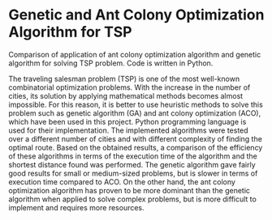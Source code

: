 # Genetic and Ant Colony Optimization Algorithm for TSP
Comparison of application of ant colony optimization algorithm and genetic algorithm for solving TSP problem. Code is written in Python.

The traveling salesman problem (TSP) is one of the most well-known combinatorial optimization problems. 
With the increase in the number of cities, its solution by applying mathematical methods becomes almost impossible. 
For this reason, it is better to use heuristic methods to solve this problem such as genetic algorithm (GA) and ant colony optimization (ACO), 
which have been used in this project. Python programming language is used for their implementation. 
The implemented algorithms were tested over a different number of cities and with different complexity of finding the optimal route. 
Based on the obtained results, a comparison of the efficiency of these algorithms in terms of the execution time of the algorithm and the shortest distance found was performed. 
The genetic algorithm gave fairly good results for small or medium-sized problems, but is slower in terms of execution time compared to ACO. 
On the other hand, the ant colony optimization algorithm has proven to be more dominant than the genetic algorithm when applied to solve complex problems, 
but is more difficult to implement and requires more resources.
